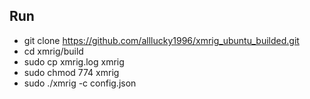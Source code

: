 ## Run
- git clone https://github.com/alllucky1996/xmrig_ubuntu_builded.git
- cd xmrig/build
- sudo cp xmrig.log xmrig
- sudo chmod 774 xmrig
- sudo ./xmrig -c config.json
